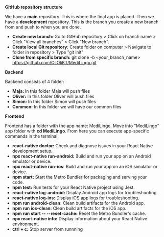 **GitHub repository structure**

We have a **main** repository. This is where the final app is placed. Then we have a **development** repository. This is the branch you create a new branch from and push to when you are done.

 - **Create new branch:** Go to GitHub repository > Click on branch name > Click "View all branches" > Click "New branch".
 - **Create local Git repository:** Create folder on computer > Navigate to folder in repository > Type "git init"
 - **Clone from specific branch:** git clone -b <your_branch_name> https://github.com/OliOliKT/MediLingo.git

**Backend**

Backend consists of 4 folder:
 - **Maja:** In this folder Maja will push files
 - **Oliver:** In this folder Oliver will push files
 - **Simon:** In this folder Simon will push files
 - **Common:** In this folder we will have our common files

**Frontend**

Frontend has a folder with the app name: MediLingo. Move into "MediLingo" app folder with **cd MediLingo**. From here you can execute app-specific commands in the terminal:
 - **react-native doctor:** Check and diagnose issues in your React Native development setup.
 - **npx react-native run-android:**	Build and run your app on an Android emulator or device.
 - **npx react-native run-ios:**	Build and run your app on an iOS simulator or device.
 - **npm start:**	Start the Metro Bundler for packaging and serving your code.
 - **npm test:**	Run tests for your React Native project using Jest.
 - **react-native log-android:**	Display Android app logs for troubleshooting.
 - **react-native log-ios:**	Display iOS app logs for troubleshooting.
 - **npm run android-clean:**	Clean build artifacts for the Android app.
 - **npm run ios-clean:**	Clean build artifacts for the iOS app.
 - **npm run start -- --reset-cache:**	Reset the Metro Bundler's cache.
 - **npx react-native info:**	Display information about your React Native environment.
 - **ctrl + c:**	Stop server from runnning

